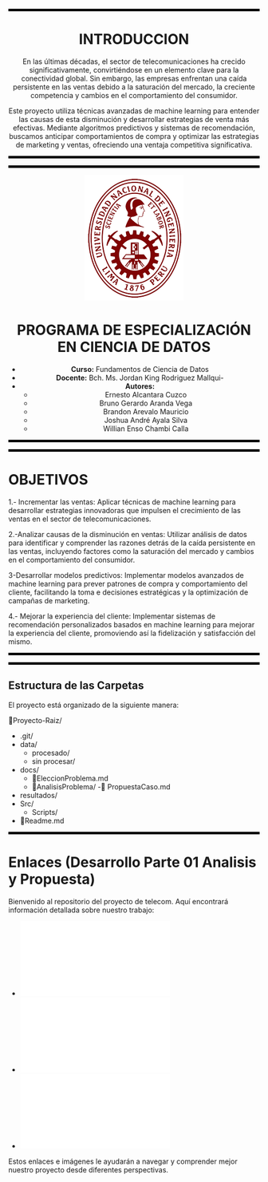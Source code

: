 
<hr style="border: 2px solid #000000;" />

<div style="text-align: center;">

# INTRODUCCION

En las últimas décadas, el sector de telecomunicaciones ha crecido significativamente, convirtiéndose en un elemento clave para la conectividad global. Sin embargo, las empresas enfrentan una caída persistente en las ventas debido a la saturación del mercado, la creciente competencia y cambios en el comportamiento del consumidor.

Este proyecto utiliza técnicas avanzadas de machine learning para entender las causas de esta disminución y desarrollar estrategias de venta más efectivas. Mediante algoritmos predictivos y sistemas de recomendación, buscamos anticipar comportamientos de compra y optimizar las estrategias de marketing y ventas, ofreciendo una ventaja competitiva significativa.

</div>
<hr style="border: 2px solid #000000;" />




<hr style="border: 2px solid #000000;" />

<p align="center">
  <img src="Imagenes/logo.png" alt="Logo JPF">
</p>



<div style="text-align: center;">

# PROGRAMA DE ESPECIALIZACIÓN EN CIENCIA DE DATOS

- **Curso:** Fundamentos de Ciencia de Datos
- **Docente:** Bch. Ms. Jordan King Rodriguez Mallqui- 
- **Autores:** 
  - Ernesto Alcantara Cuzco
  - Bruno Gerardo Aranda Vega
  - Brandon Arevalo Mauricio
  - Joshua André Ayala Silva
  - Willian Enso Chambi Calla

</div>

<hr style="border: 2px solid #000000;" />



<hr style="border: 2px solid #000000;" />

# OBJETIVOS

1.- Incrementar las ventas: 
     Aplicar técnicas de machine learning para desarrollar estrategias innovadoras que impulsen el crecimiento de las ventas en el sector de telecomunicaciones.

2.-Analizar causas de la disminución en ventas:
     Utilizar análisis de datos para identificar y comprender las razones detrás de la caída persistente en las ventas, incluyendo factores como la saturación del mercado y cambios en el comportamiento del consumidor.

3-Desarrollar modelos predictivos: Implementar modelos avanzados de machine learning para prever patrones de compra y comportamiento del cliente, facilitando la toma   e decisiones estratégicas y la optimización de campañas de marketing.

4.- Mejorar la experiencia del cliente: Implementar sistemas de recomendación personalizados basados en machine learning para mejorar la experiencia del cliente,  promoviendo así la fidelización y satisfacción del mismo.

<hr style="border: 2px solid #000000;" />



<hr style="border: 2px solid #000000;" />



## Estructura de las Carpetas

El proyecto está organizado de la siguiente manera:


📁Proyecto-Raiz/
- .git/
- data/
  - procesado/
  - sin procesar/
- docs/
  - 📄EleccionProblema.md
  - 📄AnalisisProblema/
  -📄 PropuestaCaso.md
- resultados/
- Src/
  - Scripts/
- 📄Readme.md




    

<hr style="border: 2px solid #000000;" />


# Enlaces (Desarrollo Parte 01 Analisis y Propuesta)

Bienvenido al repositorio del proyecto de telecom. Aquí encontrará información detallada sobre nuestro trabajo:

- ![Eleccion del Problema](I.%20Eleccion%20Del%20Problema.md) 
- ![Analisis Del Problema](II.%20Analisis%20del%20Problema.md) 
- ![Propuesta del Caso de Negocio](III.%20Propuesta%20del%20Caso%20de%20Negocio.md) 


Estos enlaces e imágenes le ayudarán a navegar y comprender mejor nuestro proyecto desde diferentes perspectivas.

